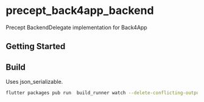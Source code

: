 # precept_back4app_backend

Precept BackendDelegate implementation for Back4App

## Getting Started

## Build

Uses json_serializable.

```bash
flutter packages pub run  build_runner watch --delete-conflicting-outputs
```
